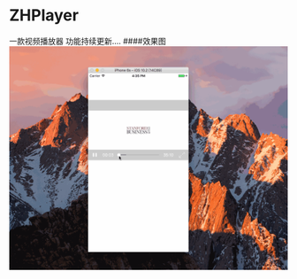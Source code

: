 # ZHPlayer
一款视频播放器 功能持续更新....
####效果图
![播放器](https://github.com/WzhGoSky/ZHPlayer/blob/master/%E6%92%AD%E6%94%BE%E5%99%A8.gif)
